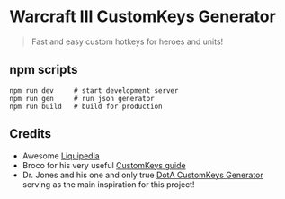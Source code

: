 # Warcraft III CustomKeys Generator

> Fast and easy custom hotkeys for heroes and units!

## npm scripts

    npm run dev     # start development server
    npm run gen     # run json generator
    npm run build   # build for production

## Credits

- Awesome [Liquipedia](https://liquipedia.net/warcraft/Main_Page)
- Broco for his very useful [CustomKeys guide](https://web.archive.org/web/20170409035433/https://warcraft.ingame.de/forum/threads/157732-Customkey-Guide)
- Dr. Jones and his one and only true [DotA CustomKeys Generator](https://web.archive.org/web/20200124144805/http://drjones.dk/customkeys/) serving as the main inspiration for this project!

